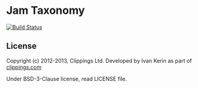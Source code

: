 # Jam Taxonomy

[![Build Status](https://travis-ci.org/OpenBuildings/jam-taxonomy.png?branch=master)](https://travis-ci.org/OpenBuildings/jam-taxonomy)

## License

Copyright (c) 2012-2013, Clippings Ltd. Developed by Ivan Kerin as part of [clippings.com](http://clippings.com)

Under BSD-3-Clause license, read LICENSE file.

